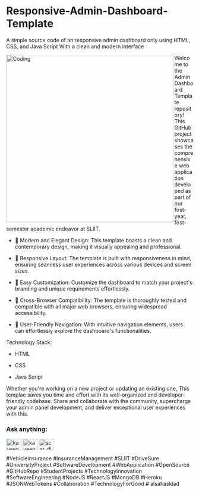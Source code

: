 

# Responsive-Admin-Dashboard-Template
A simple source code of an responsive admin dashboard only using HTML, CSS, and Java Script With a clean and modern interface

<img align="left" alt="Coding" width="450" src="https://i.ibb.co/NjMtq4B/Admin-dashboard.png">
<p>Welcome to the Admin Dashboard Template repository! This GitHub project showcases the comprehensive web application developed as part of our first-year, first-semester academic endeavor at SLIIT.</p>

- 🔰 Modern and Elegant Design: This template boasts a clean and contemporary design, making it visually appealing and professional.

- 🔰 Responsive Layout: The template is built with responsiveness in mind, ensuring seamless user experiences across various devices and screen sizes.
  
- 🔰 Easy Customization: Customize the dashboard to match your project's branding and unique requirements effortlessly.
  
- 🔰 Cross-Browser Compatibility: The template is thoroughly tested and compatible with all major web browsers, ensuring widespread accessibility.
  
- 🔰 User-Friendly Navigation: With intuitive navigation elements, users can effortlessly explore the dashboard's functionalities.

Technology Stack:
- HTML
  
- CSS
  
- Java Script

Whether you're working on a new project or updating an existing one, This templae saves you time and effort with its well-organized and developer-friendly codebase. Share and collaborate with the community, supercharge your admin panel development, and deliver exceptional user experiences with this.

<h3 align="left">Ask anything:</h3>
<p align="left">
<a href="https://linkedin.com/in/kaveendinethma" target="blank"><img align="center" src="https://raw.githubusercontent.com/rahuldkjain/github-profile-readme-generator/master/src/images/icons/Social/linked-in-alt.svg" alt="kaveendinethma" height="30" width="40" /></a>
<a href="https://fb.com/kaveen dinethma" target="blank"><img align="center" src="https://raw.githubusercontent.com/rahuldkjain/github-profile-readme-generator/master/src/images/icons/Social/facebook.svg" alt="kaveen dinethma" height="30" width="40" /></a>
<a href="https://instagram.com/scar_dineth" target="blank"><img align="center" src="https://raw.githubusercontent.com/rahuldkjain/github-profile-readme-generator/master/src/images/icons/Social/instagram.svg" alt="scar_dineth" height="30" width="40" /></a>
</p>

#VehicleInsurance #InsuranceManagement #SLIIT #DriveSure #UniversityProject #SoftwareDevelopment #WebApplication #OpenSource #GitHubRepo #StudentProjects #TechnologyInnovation #SoftwareEngineering #NodeJS #ReactJS #MongoDB #Heroku #JSONWebTokens #Collaboration #TechnologyForGood
#   a l s a f i a s k l a d  
 